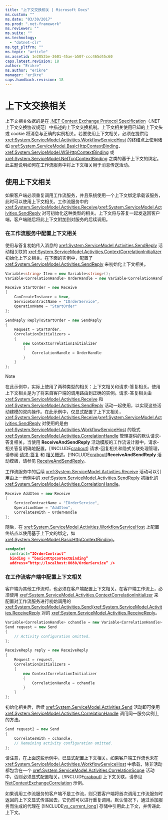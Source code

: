 ```yaml
---
title: "上下文交换相关 | Microsoft Docs"
ms.custom: ""
ms.date: "03/30/2017"
ms.prod: ".net-framework"
ms.reviewer: ""
ms.suite: ""
ms.technology: 
  - "dotnet-clr"
ms.tgt_pltfrm: ""
ms.topic: "article"
ms.assetid: 1e2852be-3601-45ae-b507-ccc465d45c60
caps.latest.revision: 18
author: "Erikre"
ms.author: "erikre"
manager: "erikre"
caps.handback.revision: 18
---
```

# 上下文交换相关
上下文相关依据的是在 [.NET Context Exchange Protocol Specification](http://go.microsoft.com/fwlink/?LinkId=166059)（.NET 上下文交换协议规范）中描述的上下文交换机制。上下文相关使用已知的上下文头或 cookie 将消息与正确的实例相关。若要使用上下文相关，必须在提供给 <xref:System.ServiceModel.Activities.WorkflowServiceHost> 的终结点上使用诸如 <xref:System.ServiceModel.BasicHttpContextBinding>、<xref:System.ServiceModel.WSHttpContextBinding> 或 <xref:System.ServiceModel.NetTcpContextBinding> 之类的基于上下文的绑定。此主题说明如何在工作流服务中将上下文相关用于消息传送活动。  
  
## 使用上下文相关  
 如果客户端必须重复调用工作流服务，并且系统使用一个上下文绑定承载该服务，此时可以使用上下文相关。工作流服务中的 <xref:System.ServiceModel.Activities.Receive>\/<xref:System.ServiceModel.Activities.SendReply> 对可初始化这种类型的相关。上下文将与答复一起发送回客户端，客户端随后将此上下文附加到对服务的后续调用。  
  
### 在工作流服务中配置上下文相关  
 使用与答复初始传入消息的 <xref:System.ServiceModel.Activities.SendReply> 活动相关联的 <xref:System.ServiceModel.Activities.ContextCorrelationInitializer> 初始化上下文相关。在下面的实例中，配置了 <xref:System.ServiceModel.Activities.SendReply> 来初始化上下文相关。  
  
```csharp  
Variable<string> Item = new Variable<string>();  
Variable<CorrelationHandle> OrderHandle = new Variable<CorrelationHandle>();  
  
Receive StartOrder = new Receive  
{  
    CanCreateInstance = true,  
    ServiceContractName = "IOrderService",  
    OperationName = "StartOrder"  
};  
  
SendReply ReplyToStartOrder = new SendReply  
{  
    Request = StartOrder,  
    CorrelationInitializers =  
    {  
        new ContextCorrelationInitializer  
        {  
            CorrelationHandle = OrderHandle  
        }  
    }  
};  
```  
  
> [!NOTE]
>  在此示例中，实际上使用了两种类型的相关：上下文相关和请求\-答复相关。使用上下文相关是为了将来自客户端的调用路由到正确的实例。请求\-答复相关由 <xref:System.ServiceModel.Activities.Receive> 和 <xref:System.ServiceModel.Activities.SendReply> 活动一起使用，以实现这些活动建模的双向操作。在此示例中，仅显式配置了上下文相关，<xref:System.ServiceModel.Activities.Receive>\/<xref:System.ServiceModel.Activities.SendReply> 对使用的是由 <xref:System.ServiceModel.Activities.WorkflowServiceHost> 的隐式 <xref:System.ServiceModel.Activities.CorrelationHandle> 管理提供的默认请求\-答复相关。当使用 **ReceiveAndSendReply** 活动模版的工作流设计器中，请求\-相关答复明确地配置。[!INCLUDE[crabout](../../../../includes/crabout-md.md)] 请求\-回复相关和隐式关联处理管理，请参阅 [请求\-答复](../../../../docs/framework/wcf/feature-details/request-reply-correlation.md) 和 [相关概述](../../../../docs/framework/wcf/feature-details/correlation-overview.md)。[!INCLUDE[crabout](../../../../includes/crabout-md.md)]**ReceiveAndSendReply** 活动模版，请参见 [ReceiveAndSendReply](../Topic/ReceiveAndSendReply%20Template%20Designer.md)。  
  
 工作流服务中的后续 <xref:System.ServiceModel.Activities.Receive> 活动可以引用由上一示例中的 <xref:System.ServiceModel.Activities.SendReply> 初始化的 <xref:System.ServiceModel.Activities.CorrelationHandle>。  
  
```csharp  
Receive AddItem = new Receive  
{  
    ServiceContractName = "IOrderService",  
    OperationName = "AddItem",  
    CorrelatesWith = OrderHandle  
};  
```  
  
 随后，在 <xref:System.ServiceModel.Activities.WorkflowServiceHost> 上配置终结点以使用基于上下文的绑定，如 <xref:System.ServiceModel.BasicHttpContextBinding>。  
  
```xml  
<endpoint  
  contract=”IOrderContract”  
  binding = “basicHttpContextBinding”  
  address=”http://localhost:8080/OrderService” />  
```  
  
### 在工作流客户端中配置上下文相关  
 客户端为其他工作流时，也必须在客户端配置上下文相关。在客户端工作流上，必须使用 <xref:System.ServiceModel.Activities.ContextCorrelationInitializer> 来配置对工作流服务进行初始调用的 <xref:System.ServiceModel.Activities.Send>\/<xref:System.ServiceModel.Activities.ReceiveReply> 对的 <xref:System.ServiceModel.Activities.ReceiveReply>。  
  
```csharp  
Variable<CorrelationHandle> cchandle = new Variable<CorrelationHandle>();  
Send request = new Send  
{  
    // Activity configuration omitted.  
};  
  
ReceiveReply reply = new ReceiveReply  
{  
    Request = request,  
    CorrelationInitializers =   
    {  
        new ContextCorrelationInitializer  
        {  
            CorrelationHandle = cchandle  
        }  
    }  
};  
```  
  
 初始化相关后，后续 <xref:System.ServiceModel.Activities.Send> 活动即可使用 <xref:System.ServiceModel.Activities.CorrelationHandle> 调用同一服务实例上的方法。  
  
```csharp  
Send request2 = new Send  
{  
    CorrelatesWith = cchandle,  
    // Remaining activity configuration omitted.  
};  
```  
  
 请注意，在上面这些示例中，已显式配置上下文相关。如果客户端工作流也未在 <xref:System.ServiceModel.Activities.WorkflowServiceHost> 中承载，除非活动都包含在一个 <xref:System.ServiceModel.Activities.CorrelationScope> 活动中，否则必须显式配置相关。[!INCLUDE[crabout](../../../../includes/crabout-md.md)] 上下文关联，请参见 [NetContextExchangeCorrelation](http://msdn.microsoft.com/zh-cn/93c74a1a-b9e2-46c6-95c0-c9b0e9472caf) 示例。  
  
 如果调用工作流服务的客户端不是工作流，则只要客户端将首次调用工作流服务时返回的上下文显式传递回去，它仍然可以进行重复调用。默认情况下，通过添加服务而生成的代理在 [!INCLUDE[vs_current_long](../../../../includes/vs-current-long-md.md)] 存储中引用此上下文，并传递此上下文。